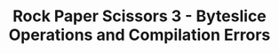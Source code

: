 ---
title: "Rock Paper Scissors 3 - Byteslice Operations and Compilation Errors"
description: "Third part to building the Rock Paper Scissors game and some of the operations that we should be familiar with when writing smart contracts. This video will cover Byteslice Operations and Compilation Errors."
type: "tutorial"
category: "algorand pyteal course,Smart Contract,PyTeal"
difficulty: "Intermediate"
summary: "A video series pointing out operations that we should be familiar with when writing smart contracts"
file_path: ""
image: "https://assets-global.website-files.com/5e39e095596498a8b9624af1/5ffca6e3e0d8ad9231cc2af6_Portfolio-course---final.png"
link: "https://www.youtube.com/watch?v=CCXQcP4AolI&list=PLpAdAjL5F75CNnmGbz9Dm_k-z5I6Sv9_x&index=11"
status: "open"
---